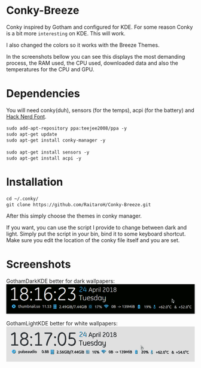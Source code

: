 # Conky-Breeze
Conky inspired by Gotham and configured for KDE. For some reason Conky is a bit more `interesting` on KDE. This will work.

I also changed the colors so it works with the Breeze Themes.

In the screenshots bellow you can see this displays the most demanding process, the RAM used, the CPU used, downloaded data and also the temperatures for the CPU and GPU.

# Dependencies
You will need conky(duh), sensors (for the temps), acpi (for the battery) and [Hack Nerd Font](https://github.com/ryanoasis/nerd-fonts/tree/master/patched-fonts/Hack).

```
sudo add-apt-repository ppa:teejee2008/ppa -y
sudo apt-get update
sudo apt-get install conky-manager -y

sudo apt-get install sensors -y
sudo apt-get install acpi -y
```

# Installation
```
cd ~/.conky/
git clone https://github.com/RaitaroH/Conky-Breeze.git
```
After this simply choose the themes in conky manager.

If you want, you can use the script I provide to change between dark and light. Simply put the script in your bin, bind it to some keyboard shortcut. Make sure you edit the location of the conky file itself and you are set.

# Screenshots
GothamDarkKDE better for dark wallpapers:
![alt-tag](https://raw.githubusercontent.com/RaitaroH/Conky-Breeze/master/GothamKDE/GothamDarkKDE.png)

GothamLightKDE better for white wallpapers:
![alt-tag](https://raw.githubusercontent.com/RaitaroH/Conky-Breeze/master/GothamKDE/GothamLightKDE.png)
